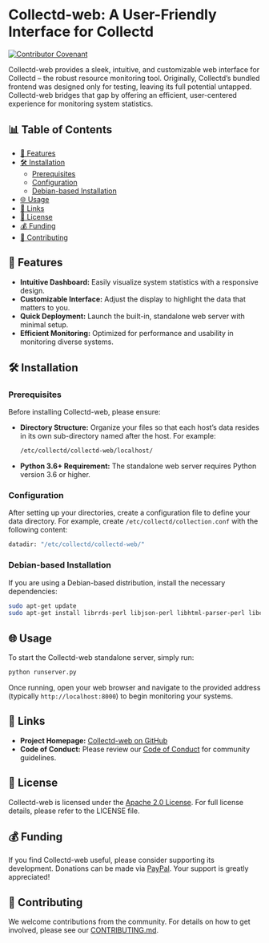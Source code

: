 # Collectd-web: A User-Friendly Interface for Collectd

[![Contributor Covenant](https://img.shields.io/badge/Contributor%20Covenant-2.1-4baaaa.svg)](code_of_conduct.md)

Collectd-web provides a sleek, intuitive, and customizable web interface for Collectd – the robust resource monitoring tool. Originally, Collectd’s bundled frontend was designed only for testing, leaving its full potential untapped. Collectd-web bridges that gap by offering an efficient, user-centered experience for monitoring system statistics.

## 📊 Table of Contents

- [🚀 Features](#-features)
- [🛠 Installation](#-installation)
  - [Prerequisites](#prerequisites)
  - [Configuration](#configuration)
  - [Debian-based Installation](#debian-based-installation)
- [🌐 Usage](#-usage)
- [🔗 Links](#-links)
- [📄 License](#-license)
- [💰 Funding](#-funding)
- [📝 Contributing](#-contributing)

## 🚀 Features

- **Intuitive Dashboard:** Easily visualize system statistics with a responsive design.
- **Customizable Interface:** Adjust the display to highlight the data that matters to you.
- **Quick Deployment:** Launch the built-in, standalone web server with minimal setup.
- **Efficient Monitoring:** Optimized for performance and usability in monitoring diverse systems.

## 🛠 Installation

### Prerequisites

Before installing Collectd-web, please ensure:

- **Directory Structure:**
  Organize your files so that each host’s data resides in its own sub-directory named after the host. For example:

  ```sh
  /etc/collectd/collectd-web/localhost/
  ```

- **Python 3.6+ Requirement:**
  The standalone web server requires Python version 3.6 or higher.

### Configuration

After setting up your directories, create a configuration file to define your data directory. For example, create `/etc/collectd/collection.conf` with the following content:

```sh
datadir: "/etc/collectd/collectd-web/"
```

### Debian-based Installation

If you are using a Debian-based distribution, install the necessary dependencies:

```bash
sudo apt-get update
sudo apt-get install librrds-perl libjson-perl libhtml-parser-perl libcgi-pm-perl
```

## 🌐 Usage

To start the Collectd-web standalone server, simply run:

```bash
python runserver.py
```

Once running, open your web browser and navigate to the provided address (typically `http://localhost:8000`) to begin monitoring your systems.

## 🔗 Links

- **Project Homepage:** [Collectd-web on GitHub](http://github.com/httpdss/collectd-web)
- **Code of Conduct:** Please review our [Code of Conduct](code_of_conduct.md) for community guidelines.

## 📄 License

Collectd-web is licensed under the [Apache 2.0 License](LICENSE). For full license details, please refer to the LICENSE file.

## 💰 Funding

If you find Collectd-web useful, please consider supporting its development. Donations can be made via [PayPal](https://www.paypal.me/httpdss). Your support is greatly appreciated!

## 📝 Contributing

We welcome contributions from the community. For details on how to get involved, please see our [CONTRIBUTING.md](.github/CONTRIBUTING.md).
